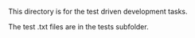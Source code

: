 This directory is for the test driven development tasks.

The test .txt files are in the tests subfolder.


